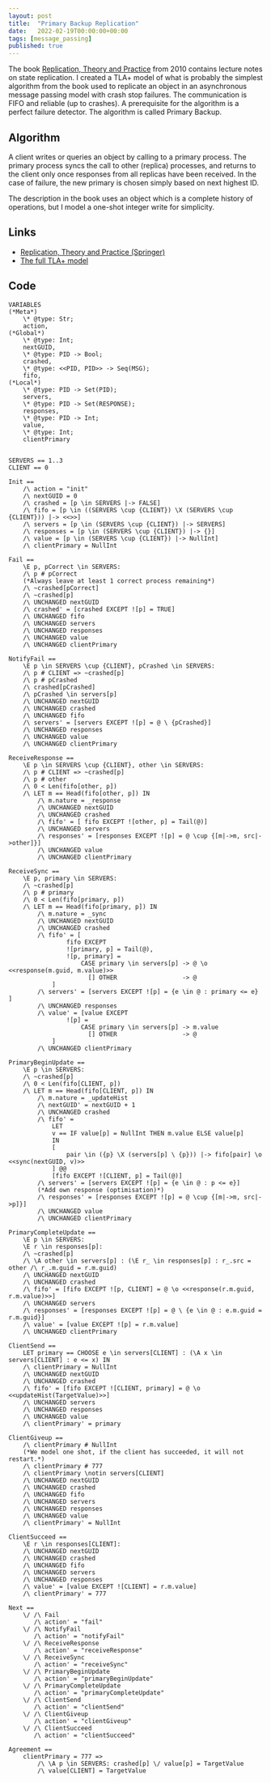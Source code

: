 ```yaml
---
layout: post
title:  "Primary Backup Replication"
date:   2022-02-19T00:00:00+00:00
tags: [message_passing]
published: true
---
```


The book [Replication, Theory and Practice](https://link.springer.com/book/10.1007/978-3-642-11294-2) from 2010 contains lecture notes on state replication. I created a TLA+ model of what is probably the simplest algorithm from the book used to replicate an object in an asynchronous message passing model with crash stop failures. The communication is FIFO and reliable (up to crashes). A prerequisite for the algorithm is a perfect failure detector. The algorithm is called Primary Backup.

## Algorithm

A client writes or queries an object by calling to a primary process. The primary process syncs the call to other (replica) processes, and returns to the client only once responses from all replicas have been received. In the case of failure, the new primary is chosen simply based on next highest ID.

The description in the book uses an object which is a complete history of operations, but I model a one-shot integer write for simplicity.

## Links

- [Replication, Theory and Practice (Springer)](https://link.springer.com/book/10.1007/978-3-642-11294-2)
- [The full TLA+ model](https://github.com/danwt/primary-backup-replication)

## Code

```tla
VARIABLES
(*Meta*)
    \* @type: Str;
    action,
(*Global*)
    \* @type: Int;
    nextGUID,
    \* @type: PID -> Bool;
    crashed,
    \* @type: <<PID, PID>> -> Seq(MSG);
    fifo,
(*Local*)
    \* @type: PID -> Set(PID);
    servers,
    \* @type: PID -> Set(RESPONSE);
    responses,
    \* @type: PID -> Int;
    value,
    \* @type: Int;
    clientPrimary


SERVERS == 1..3
CLIENT == 0

Init == 
    /\ action = "init"
    /\ nextGUID = 0
    /\ crashed = [p \in SERVERS |-> FALSE]
    /\ fifo = [p \in ((SERVERS \cup {CLIENT}) \X (SERVERS \cup {CLIENT})) |-> <<>>]
    /\ servers = [p \in (SERVERS \cup {CLIENT}) |-> SERVERS]
    /\ responses = [p \in (SERVERS \cup {CLIENT}) |-> {}]
    /\ value = [p \in (SERVERS \cup {CLIENT}) |-> NullInt]
    /\ clientPrimary = NullInt

Fail ==
    \E p, pCorrect \in SERVERS: 
    /\ p # pCorrect
    (*Always leave at least 1 correct process remaining*)
    /\ ~crashed[pCorrect]
    /\ ~crashed[p]
    /\ UNCHANGED nextGUID
    /\ crashed' = [crashed EXCEPT ![p] = TRUE]
    /\ UNCHANGED fifo
    /\ UNCHANGED servers
    /\ UNCHANGED responses
    /\ UNCHANGED value
    /\ UNCHANGED clientPrimary

NotifyFail ==
    \E p \in SERVERS \cup {CLIENT}, pCrashed \in SERVERS:
    /\ p # CLIENT => ~crashed[p]
    /\ p # pCrashed
    /\ crashed[pCrashed]
    /\ pCrashed \in servers[p]
    /\ UNCHANGED nextGUID
    /\ UNCHANGED crashed
    /\ UNCHANGED fifo
    /\ servers' = [servers EXCEPT ![p] = @ \ {pCrashed}]
    /\ UNCHANGED responses
    /\ UNCHANGED value
    /\ UNCHANGED clientPrimary

ReceiveResponse == 
    \E p \in SERVERS \cup {CLIENT}, other \in SERVERS:
    /\ p # CLIENT => ~crashed[p]
    /\ p # other
    /\ 0 < Len(fifo[other, p])
    /\ LET m == Head(fifo[other, p]) IN
        /\ m.nature = _response
        /\ UNCHANGED nextGUID
        /\ UNCHANGED crashed
        /\ fifo' = [ fifo EXCEPT ![other, p] = Tail(@)]
        /\ UNCHANGED servers
        /\ responses' = [responses EXCEPT ![p] = @ \cup {[m|->m, src|->other]}]
        /\ UNCHANGED value
        /\ UNCHANGED clientPrimary
    
ReceiveSync ==
    \E p, primary \in SERVERS:
    /\ ~crashed[p]
    /\ p # primary
    /\ 0 < Len(fifo[primary, p])
    /\ LET m == Head(fifo[primary, p]) IN
        /\ m.nature = _sync
        /\ UNCHANGED nextGUID
        /\ UNCHANGED crashed
        /\ fifo' = [
                fifo EXCEPT
                ![primary, p] = Tail(@),
                ![p, primary] = 
                    CASE primary \in servers[p] -> @ \o <<response(m.guid, m.value)>>
                      [] OTHER                  -> @
            ]
        /\ servers' = [servers EXCEPT ![p] = {e \in @ : primary <= e} ]
        /\ UNCHANGED responses
        /\ value' = [value EXCEPT
                ![p] =
                    CASE primary \in servers[p] -> m.value
                      [] OTHER                  -> @
            ]
        /\ UNCHANGED clientPrimary

PrimaryBeginUpdate ==
    \E p \in SERVERS:
    /\ ~crashed[p]
    /\ 0 < Len(fifo[CLIENT, p])
    /\ LET m == Head(fifo[CLIENT, p]) IN
        /\ m.nature = _updateHist
        /\ nextGUID' = nextGUID + 1
        /\ UNCHANGED crashed
        /\ fifo' =
            LET
            v == IF value[p] = NullInt THEN m.value ELSE value[p]
            IN
            [
                pair \in ({p} \X (servers[p] \ {p})) |-> fifo[pair] \o <<sync(nextGUID, v)>>
            ] @@ 
            [fifo EXCEPT ![CLIENT, p] = Tail(@)]
        /\ servers' = [servers EXCEPT ![p] = {e \in @ : p <= e}]
        (*Add own response (optimisation)*)
        /\ responses' = [responses EXCEPT ![p] = @ \cup {[m|->m, src|->p]}]
        /\ UNCHANGED value
        /\ UNCHANGED clientPrimary

PrimaryCompleteUpdate ==
    \E p \in SERVERS:
    \E r \in responses[p]:
    /\ ~crashed[p]
    /\ \A other \in servers[p] : (\E r_ \in responses[p] : r_.src = other /\ r_.m.guid = r.m.guid)
    /\ UNCHANGED nextGUID
    /\ UNCHANGED crashed
    /\ fifo' = [fifo EXCEPT ![p, CLIENT] = @ \o <<response(r.m.guid, r.m.value)>>]
    /\ UNCHANGED servers
    /\ responses' = [responses EXCEPT ![p] = @ \ {e \in @ : e.m.guid = r.m.guid}]
    /\ value' = [value EXCEPT ![p] = r.m.value]
    /\ UNCHANGED clientPrimary

ClientSend == 
    LET primary == CHOOSE e \in servers[CLIENT] : (\A x \in servers[CLIENT] : e <= x) IN
    /\ clientPrimary = NullInt
    /\ UNCHANGED nextGUID
    /\ UNCHANGED crashed
    /\ fifo' = [fifo EXCEPT ![CLIENT, primary] = @ \o <<updateHist(TargetValue)>>]
    /\ UNCHANGED servers
    /\ UNCHANGED responses
    /\ UNCHANGED value
    /\ clientPrimary' = primary

ClientGiveup == 
    /\ clientPrimary # NullInt
    (*We model one shot, if the client has succeeded, it will not restart.*)
    /\ clientPrimary # 777
    /\ clientPrimary \notin servers[CLIENT]
    /\ UNCHANGED nextGUID
    /\ UNCHANGED crashed
    /\ UNCHANGED fifo
    /\ UNCHANGED servers
    /\ UNCHANGED responses
    /\ UNCHANGED value
    /\ clientPrimary' = NullInt

ClientSucceed == 
    \E r \in responses[CLIENT]:
    /\ UNCHANGED nextGUID
    /\ UNCHANGED crashed
    /\ UNCHANGED fifo
    /\ UNCHANGED servers
    /\ UNCHANGED responses
    /\ value' = [value EXCEPT ![CLIENT] = r.m.value]
    /\ clientPrimary' = 777

Next ==
    \/ /\ Fail
       /\ action' = "fail"
    \/ /\ NotifyFail
       /\ action' = "notifyFail"
    \/ /\ ReceiveResponse
       /\ action' = "receiveResponse"
    \/ /\ ReceiveSync
       /\ action' = "receiveSync"
    \/ /\ PrimaryBeginUpdate
       /\ action' = "primaryBeginUpdate"
    \/ /\ PrimaryCompleteUpdate
       /\ action' = "primaryCompleteUpdate"
    \/ /\ ClientSend
       /\ action' = "clientSend"
    \/ /\ ClientGiveup
       /\ action' = "clientGiveup"
    \/ /\ ClientSucceed
       /\ action' = "clientSucceed"

Agreement ==
    clientPrimary = 777 => 
        /\ \A p \in SERVERS: crashed[p] \/ value[p] = TargetValue
        /\ value[CLIENT] = TargetValue
```
